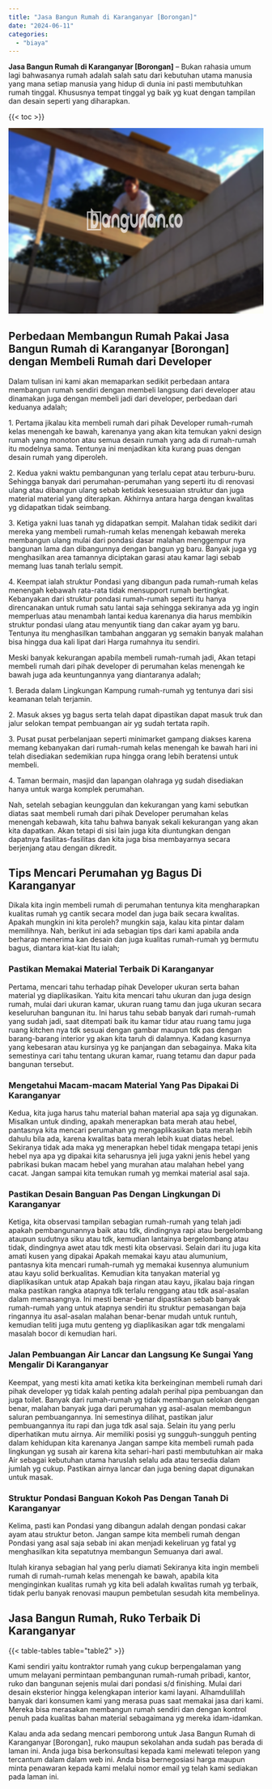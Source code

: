 ```yaml
---
title: "Jasa Bangun Rumah di Karanganyar [Borongan]"
date: "2024-06-11"
categories: 
  - "biaya"
---
```


**Jasa Bangun Rumah di Karanganyar \[Borongan\]** – Bukan rahasia umum lagi bahwasanya rumah adalah salah satu dari kebutuhan utama manusia yang mana setiap manusia yang hidup di dunia ini pasti membutuhkan rumah tinggal. Khususnya tempat tinggal yg baik yg kuat dengan tampilan dan desain seperti yang diharapkan.

{{< toc >}}

![Jasa Bangun Rumah di Karanganyar [Borongan]](/images/borong-bangunan-11.png)

## Perbedaan Membangun Rumah Pakai Jasa Bangun Rumah di Karanganyar \[Borongan\] dengan Membeli Rumah dari Developer

Dalam tulisan ini kami akan memaparkan sedikit perbedaan antara membangun rumah sendiri dengan membeli langsung dari developer atau dinamakan juga dengan membeli jadi dari developer, perbedaan dari keduanya adalah;

1\. Pertama jikalau kita membeli rumah dari pihak Developer rumah-rumah kelas menengah ke bawah, karenanya yang akan kita temukan yakni design rumah yang monoton atau semua desain rumah yang ada di rumah-rumah itu modelnya sama. Tentunya ini menjadikan kita kurang puas dengan desain rumah yang diperoleh.

2\. Kedua yakni waktu pembangunan yang terlalu cepat atau terburu-buru. Sehingga banyak dari perumahan-perumahan yang seperti itu di renovasi ulang atau dibangun ulang sebab ketidak kesesuaian struktur dan juga material material yang diterapkan. Akhirnya antara harga dengan kwalitas yg didapatkan tidak seimbang.

3\. Ketiga yakni luas tanah yg didapatkan sempit. Malahan tidak sedikit dari mereka yang membeli rumah-rumah kelas menengah kebawah mereka membangun ulang mulai dari pondasi dasar malahan menggempur nya bangunan lama dan dibangunnya dengan bangun yg baru. Banyak juga yg menghasilkan area tamannya diciptakan garasi atau kamar lagi sebab memang luas tanah terlalu sempit.

4\. Keempat ialah struktur Pondasi yang dibangun pada rumah-rumah kelas menengah kebawah rata-rata tidak mensupport rumah bertingkat. Kebanyakan dari struktur pondasi rumah-rumah seperti itu hanya direncanakan untuk rumah satu lantai saja sehingga sekiranya ada yg ingin memperluas atau menambah lantai kedua karenanya dia harus membikin struktur pondasi ulang atau menyuntik tiang dan cakar ayam yg baru. Tentunya itu menghasilkan tambahan anggaran yg semakin banyak malahan bisa hingga dua kali lipat dari Harga rumahnya itu sendiri.

Meski banyak kekurangan apabila membeli rumah-rumah jadi, Akan tetapi membeli rumah dari pihak developer di perumahan kelas menengah ke bawah juga ada keuntungannya yang diantaranya adalah;

1\. Berada dalam Lingkungan Kampung rumah-rumah yg tentunya dari sisi keamanan telah terjamin.

2\. Masuk akses yg bagus serta telah dapat dipastikan dapat masuk truk dan jalur selokan tempat pembuangan air yg sudah tertata rapih.

3\. Pusat pusat perbelanjaan seperti minimarket gampang diakses karena memang kebanyakan dari rumah-rumah kelas menengah ke bawah hari ini telah disediakan sedemikian rupa hingga orang lebih beratensi untuk membeli.

4\. Taman bermain, masjid dan lapangan olahraga yg sudah disediakan hanya untuk warga komplek perumahan.

Nah, setelah sebagian keunggulan dan kekurangan yang kami sebutkan diatas saat membeli rumah dari pihak Developer perumahan kelas menengah kebawah, kita tahu bahwa banyak sekali kekurangan yang akan kita dapatkan. Akan tetapi di sisi lain juga kita diuntungkan dengan dapatnya fasilitas-fasilitas dan kita juga bisa membayarnya secara berjenjang atau dengan dikredit.

## Tips Mencari Perumahan yg Bagus Di Karanganyar

Dikala kita ingin membeli rumah di perumahan tentunya kita mengharapkan kualitas rumah yg cantik secara model dan juga baik secara kwalitas. Apakah mungkin ini kita peroleh? mungkin saja, kalau kita pintar dalam memilihnya. Nah, berikut ini ada sebagian tips dari kami apabila anda berharap menerima kan desain dan juga kualitas rumah-rumah yg bermutu bagus, diantara kiat-kiat Itu ialah;

### Pastikan Memakai Material Terbaik Di Karanganyar

Pertama, mencari tahu terhadap pihak Developer ukuran serta bahan material yg diaplikasikan. Yaitu kita mencari tahu ukuran dan juga design rumah, mulai dari ukuran kamar, ukuran ruang tamu dan juga ukuran secara keseluruhan bangunan itu. Ini harus tahu sebab banyak dari rumah-rumah yang sudah jadi, saat ditempati baik itu kamar tidur atau ruang tamu juga ruang kitchen nya tdk sesuai dengan gambar maupun tdk pas dengan barang-barang interior yg akan kita taruh di dalamnya. Kadang kasurnya yang kebesaran atau kursinya yg ke panjangan dan sebagainya. Maka kita semestinya cari tahu tentang ukuran kamar, ruang tetamu dan dapur pada bangunan tersebut.

### Mengetahui Macam-macam Material Yang Pas Dipakai Di Karanganyar

Kedua, kita juga harus tahu material bahan material apa saja yg digunakan. Misalkan untuk dinding, apakah menerapkan bata merah atau hebel, pantasnya kita mencari perumahan yg mengaplikasikan bata merah lebih dahulu bila ada, karena kwalitas bata merah lebih kuat diatas hebel. Sekiranya tidak ada maka yg menerapkan hebel tidak mengapa tetapi jenis hebel nya apa yg dipakai kita seharusnya jeli juga yakni jenis hebel yang pabrikasi bukan macam hebel yang murahan atau malahan hebel yang cacat. Jangan sampai kita temukan rumah yg memkai material asal saja.

### Pastikan Desain Banguan Pas Dengan Lingkungan Di Karanganyar

Ketiga, kita observasi tampilan sebagian rumah-rumah yang telah jadi apakah pembangunannya baik atau tdk, dindingnya rapi atau bergelombang ataupun sudutnya siku atau tdk, kemudian lantainya bergelombang atau tidak, dindingnya awet atau tdk mesti kita observasi. Selain dari itu juga kita amati kusen yang dipakai Apakah memakai kayu atau alumunium, pantasnya kita mencari rumah-rumah yg memakai kusennya alumunium atau kayu solid berkualitas. Kemudian kita tanyakan material yg diaplikasikan untuk atap Apakah baja ringan atau kayu, jikalau baja ringan maka pastikan rangka atapnya tdk terlalu renggang atau tdk asal-asalan dalam memasangnya. Ini mesti benar-benar dipastikan sebab banyak rumah-rumah yang untuk atapnya sendiri itu struktur pemasangan baja ringannya itu asal-asalan malahan benar-benar mudah untuk runtuh, kemudian teliti juga mutu genteng yg diaplikasikan agar tdk mengalami masalah bocor di kemudian hari.

### Jalan Pembuangan Air Lancar dan Langsung Ke Sungai Yang Mengalir Di Karanganyar

Keempat, yang mesti kita amati ketika kita berkeinginan membeli rumah dari pihak developer yg tidak kalah penting adalah perihal pipa pembuangan dan juga toilet. Banyak dari rumah-rumah yg tidak membangun selokan dengan benar, malahan banyak juga dari perumahan yg asal-asalan membangun saluran pembuangannya. Ini semestinya dilihat, pastikan jalur pembuangannya itu rapi dan juga tdk asal saja. Selain itu yang perlu diperhatikan mutu airnya. Air memiliki posisi yg sungguh-sungguh penting dalam kehidupan kita karenanya Jangan sampe kita membeli rumah pada lingkungan yg susah air karena kita sehari-hari pasti membutuhkan air maka Air sebagai kebutuhan utama haruslah selalu ada atau tersedia dalam jumlah yg cukup. Pastikan airnya lancar dan juga bening dapat digunakan untuk masak.

### Struktur Pondasi Banguan Kokoh Pas Dengan Tanah Di Karanganyar

Kelima, pasti kan Pondasi yang dibangun adalah dengan pondasi cakar ayam atau struktur beton. Jangan sampe kita membeli rumah dengan Pondasi yang asal saja sebab ini akan menjadi kekeliruan yg fatal yg menghasilkan kita sepatutnya membangun Semuanya dari awal.

Itulah kiranya sebagian hal yang perlu diamati Sekiranya kita ingin membeli rumah di rumah-rumah kelas menengah ke bawah, apabila kita menginginkan kualitas rumah yg kita beli adalah kwalitas rumah yg terbaik, tidak perlu banyak renovasi maupun pembetulan sesudah kita membelinya.

## Jasa Bangun Rumah, Ruko Terbaik Di Karanganyar

{{< table-tables table="table2" >}}

Kami sendiri yaitu kontraktor rumah yang cukup berpengalaman yang umum melayani permintaan pembangunan rumah-rumah pribadi, kantor, ruko dan bangunan sejenis mulai dari pondasi s/d finishing. Mulai dari desain eksterior hingga kelengkapan interior kami layani. Alhamdulillah banyak dari konsumen kami yang merasa puas saat memakai jasa dari kami. Mereka bisa merasakan membangun rumah sendiri dan dengan kontrol penuh pada kualitas bahan material sebagaimana yg mereka idam-idamkan.

Kalau anda ada sedang mencari pemborong untuk Jasa Bangun Rumah di Karanganyar \[Borongan\], ruko maupun sekolahan anda sudah pas berada di laman ini. Anda juga bisa berkonsultasi kepada kami melewati telepon yang tercantum dalam dalam web ini. Anda bisa bernegosiasi harga maupun minta penawaran kepada kami melalui nomor email yg telah kami sediakan pada laman ini.
